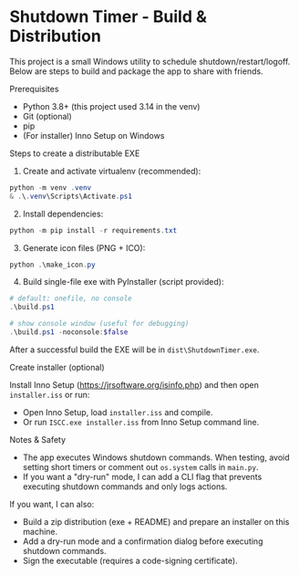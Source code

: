 # Shutdown Timer - Build & Distribution

This project is a small Windows utility to schedule shutdown/restart/logoff. Below are steps to build and package the app to share with friends.

Prerequisites
- Python 3.8+ (this project used 3.14 in the venv)
- Git (optional)
- pip
- (For installer) Inno Setup on Windows

Steps to create a distributable EXE

1. Create and activate virtualenv (recommended):

```powershell
python -m venv .venv
& .\.venv\Scripts\Activate.ps1
```

2. Install dependencies:

```powershell
python -m pip install -r requirements.txt
```

3. Generate icon files (PNG + ICO):

```powershell
python .\make_icon.py
```

4. Build single-file exe with PyInstaller (script provided):

```powershell
# default: onefile, no console
.\build.ps1

# show console window (useful for debugging)
.\build.ps1 -noconsole:$false
```

After a successful build the EXE will be in `dist\ShutdownTimer.exe`.

Create installer (optional)

Install Inno Setup (https://jrsoftware.org/isinfo.php) and then open `installer.iss` or run:

- Open Inno Setup, load `installer.iss` and compile.
- Or run `ISCC.exe installer.iss` from Inno Setup command line.

Notes & Safety
- The app executes Windows shutdown commands. When testing, avoid setting short timers or comment out `os.system` calls in `main.py`.
- If you want a "dry-run" mode, I can add a CLI flag that prevents executing shutdown commands and only logs actions.

If you want, I can also:
- Build a zip distribution (exe + README) and prepare an installer on this machine.
- Add a dry-run mode and a confirmation dialog before executing shutdown commands.
- Sign the executable (requires a code-signing certificate).

